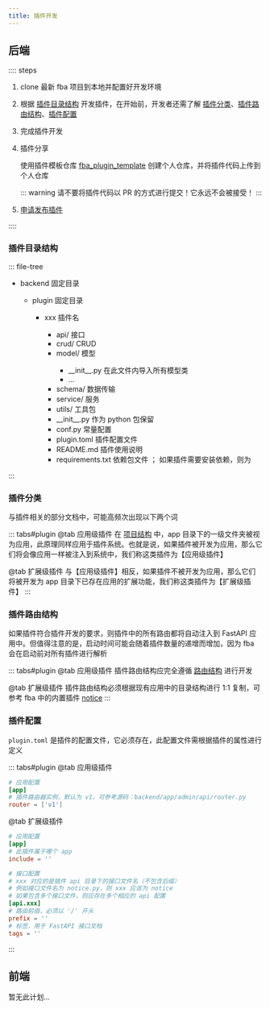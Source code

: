 ```yaml
---
title: 插件开发
---
```


## 后端

:::: steps

1. clone 最新 fba 项目到本地并配置好开发环境
2. 根据 [插件目录结构](#插件目录结构)
   开发插件，在开始前，开发者还需了解 [插件分类](#插件分类)、[插件路由结构](#插件路由结构)、[插件配置](#插件配置)
3. 完成插件开发
4. 插件分享 <Badge type="warning" text="可选" />

   使用插件模板仓库 [fba_plugin_template](https://github.com/fastapi-practices/fba_plugin_template)
   创建个人仓库，并将插件代码上传到个人仓库

   ::: warning
   请不要将插件代码以 PR 的方式进行提交！它永远不会被接受！
   :::

5. [申请发布插件](publish.md) <Badge type="warning" text="可选" />

::::

### 插件目录结构

::: file-tree

- backend 固定目录 <Badge type="danger" text="必须" />
    - plugin 固定目录 <Badge type="danger" text="必须" />
        - xxx 插件名 <Badge type="danger" text="必须" />
            - api/ 接口 <Badge type="danger" text="必须" />
            - crud/ CRUD <Badge type="warning" text="非必须" />
            - model/ 模型 <Badge type="warning" text="非必须" />
                - \_\_init__.py 在此文件内导入所有模型类 <Badge type="danger" text="必须" />
                - …
            - schema/ 数据传输 <Badge type="warning" text="非必须" />
            - service/ 服务 <Badge type="warning" text="非必须" />
            - utils/ 工具包 <Badge type="warning" text="非必须" />
            - \_\_init__.py 作为 python 包保留 <Badge type="danger" text="必须" />
            - conf.py 常量配置 <Badge type="warning" text="非必须" />
            - plugin.toml 插件配置文件 <Badge type="danger" text="必须" />
            - README.md 插件使用说明 <Badge type="danger" text="必须" />
            - requirements.txt 依赖包文件 <Badge type="warning" text="非必须" />；
              如果插件需要安装依赖，则为 <Badge type="danger" text="必须" />

:::

### 插件分类

与插件相关的部分文档中，可能高频次出现以下两个词

::: tabs#plugin
@tab <Icon name="carbon:app" />应用级插件
在 [项目结构](../backend/summary/intro.md#项目结构) 中，app
目录下的一级文件夹被视为应用，此原理同样应用于插件系统。也就是说，如果插件被开发为应用，那么它们将会像应用一样被注入到系统中，我们称这类插件为【应用级插件】

@tab <Icon name="fluent:table-simple-include-16-regular" />扩展级插件
与【应用级插件】相反，如果插件不被开发为应用，那么它们将被开发为 app 目录下已存在应用的扩展功能，我们称这类插件为【扩展级插件】
:::

### 插件路由结构

如果插件符合插件开发的要求，则插件中的所有路由都将自动注入到 FastAPI 应用中。但值得注意的是，启动时间可能会随着插件数量的递增而增加，因为
fba 会在启动前对所有插件进行解析

::: tabs#plugin
@tab <Icon name="carbon:app" />应用级插件
插件路由结构应完全遵循 [路由结构](../backend/reference/router.md#路由结构) 进行开发

@tab <Icon name="fluent:table-simple-include-16-regular" />扩展级插件
插件路由结构必须根据现有应用中的目录结构进行 1:1 复制，可参考 fba
中的内置插件 [notice](https://github.com/fastapi-practices/fastapi_best_architecture/tree/master/backend/plugin/notice/api)
:::

### 插件配置

`plugin.toml` 是插件的配置文件，它必须存在，此配置文件需根据插件的属性进行定义

::: tabs#plugin
@tab <Icon name="carbon:app" />应用级插件

```toml
# 应用配置
[app]
# 插件路由器实例，默认为 v1，可参考源码：backend/app/admin/api/router.py
router = ['v1']
```

@tab <Icon name="fluent:table-simple-include-16-regular" />扩展级插件

```toml
# 应用配置
[app]
# 此插件属于哪个 app
include = ''

# 接口配置
# xxx 对应的是插件 api 目录下的接口文件名（不包含后缀）
# 例如接口文件名为 notice.py，则 xxx 应该为 notice
# 如果包含多个接口文件，则应存在多个相应的 api 配置
[api.xxx]
# 路由前缀，必须以 '/' 开头
prefix = ''
# 标签，用于 FastAPI 接口文档
tags = ''
```

:::

## 前端

暂无此计划...
